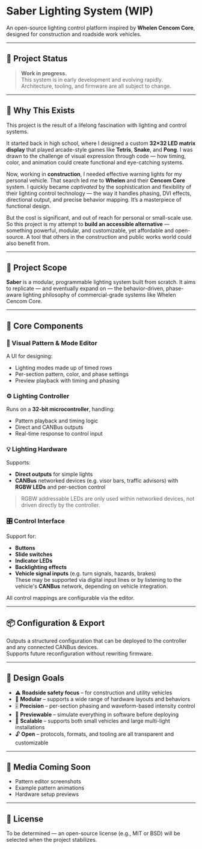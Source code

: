 # Saber Lighting System (WIP)  
An open-source lighting control platform inspired by **Whelen Cencom Core**, designed for construction and roadside work vehicles.

---

## 🚧 Project Status

> **Work in progress.**  
> This system is in early development and evolving rapidly.  
> Architecture, tooling, and firmware are all subject to change.

---

## 🧠 Why This Exists

This project is the result of a lifelong fascination with lighting and control systems.

It started back in high school, where I designed a custom **32×32 LED matrix display** that played arcade-style games like **Tetris**, **Snake**, and **Pong**. I was drawn to the challenge of visual expression through code — how timing, color, and animation could create functional and eye-catching systems.

Now, working in **construction**, I needed effective warning lights for my personal vehicle. That search led me to **Whelen** and their **Cencom Core** system. I quickly became *captivated* by the sophistication and flexibility of their lighting control technology — the way it handles phasing, DVI effects, directional output, and precise behavior mapping. It’s a masterpiece of functional design.

But the cost is significant, and out of reach for personal or small-scale use. So this project is my attempt to **build an accessible alternative** — something powerful, modular, and customizable, yet affordable and open-source. A tool that others in the construction and public works world could also benefit from.

---

## 🧩 Project Scope

**Saber** is a modular, programmable lighting system built from scratch. It aims to replicate — and eventually expand on — the behavior-driven, phase-aware lighting philosophy of commercial-grade systems like Whelen Cencom Core.

---

## 🔧 Core Components

### 🎨 Visual Pattern & Mode Editor

A UI for designing:
- Lighting modes made up of timed rows
- Per-section pattern, color, and phase settings
- Preview playback with timing and phasing

### ⚙️ Lighting Controller

Runs on a **32-bit microcontroller**, handling:
- Pattern playback and timing logic
- Direct and CANBus outputs
- Real-time response to control input

### 💡 Lighting Hardware

Supports:
- **Direct outputs** for simple lights
- **CANBus** networked devices (e.g. visor bars, traffic advisors) with **RGBW LEDs** and per-section control

> RGBW addressable LEDs are only used within networked devices, not driven directly by the controller.

### 🎛️ Control Interface

Support for:
- **Buttons**
- **Slide switches**
- **Indicator LEDs**
- **Backlighting effects**
- **Vehicle signal inputs** (e.g. turn signals, hazards, brakes)  
  These may be supported via digital input lines or by listening to the vehicle's **CANBus** network, depending on vehicle integration.

All control mappings are configurable via the editor.

---

## 📦 Configuration & Export

Outputs a structured configuration that can be deployed to the controller and any connected CANBus devices.  
Supports future reconfiguration without rewriting firmware.

---

## 🧭 Design Goals

- ⚠️ **Roadside safety focus** – for construction and utility vehicles  
- 🧩 **Modular** – supports a wide range of hardware layouts and behaviors  
- 🎚️ **Precision** – per-section phasing and waveform-based intensity control  
- 🧪 **Previewable** – simulate everything in software before deploying  
- 📡 **Scalable** – supports both small vehicles and large multi-light installations  
- 🔓 **Open** – protocols, formats, and tooling are all transparent and customizable  

---

## 📸 Media Coming Soon

- Pattern editor screenshots  
- Example pattern animations  
- Hardware setup previews  

---

## 📜 License

To be determined — an open-source license (e.g., MIT or BSD) will be selected when the project stabilizes.
